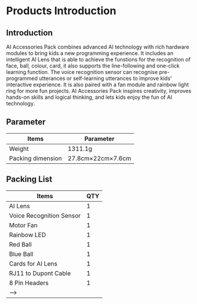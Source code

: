 ﻿---
sidebar_position: 1
---

# Products Introduction

## Introduction

AI Accessories Pack combines advanced AI technology with rich hardware modules to bring kids a new programming experience. It includes an intelligent AI Lens that is able to achieve the funstions for the recognition of face, ball, colour, card, it also supports the line-following and one-click learning function. The voice recognition sensor can recognise pre-programmed utterances or self-learning utterances to improve kids' interactive experience. It is also paired with a fan module and rainbow light ring for more fun projects. AI Accessories Pack inspires creativity, improves hands-on skills and logical thinking, and lets kids enjoy the fun of AI technology.

<!-- ![](https://wiki-media-ef.oss-cn-hongkong.aliyuncs.com//images/ai-accessories-pack-01.png) -->

## Parameter

| Items | Parameter |
|---|---|
|Weight|1311.1g|
|Packing dimension|27.8cm×22cm×7.6cm|

## Packing List

<!-- ![](https://wiki-media-ef.oss-cn-hongkong.aliyuncs.com//images/nezha-inventors-kit-v2-02.png) -->

| Items | QTY |
|---|---|
| AI Lens | 1 |
| Voice Recognition Sensor | 1 |
| Motor Fan | 1 |
| Rainbow LED | 1 |
| Red Ball | 1 |
| Blue Ball | 1 |
| Cards for AI Lens | 1 |
| RJ11 to Dupont Cable | 1 |
| 8 Pin Headers | 1 |
|-->||
